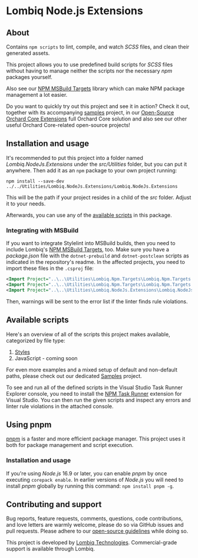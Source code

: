 # Lombiq Node.js Extensions



## About

Contains `npm scripts` to lint, compile, and watch *SCSS* files, and clean their generated assets.

This project allows you to use predefined build scripts for *SCSS* files without having to manage neither the scripts nor the necessary *npm* packages yourself.

Also see our [NPM MSBuild Targets](https://github.com/Lombiq/NPM-Targets) library which can make NPM package management a lot easier.

Do you want to quickly try out this project and see it in action? Check it out, together with its accompanying [samples](../Lombiq.NodeJs.Extensions.Samples) project, in our [Open-Source Orchard Core Extensions](https://github.com/Lombiq/Open-Source-Orchard-Core-Extensions) full Orchard Core solution and also see our other useful Orchard Core-related open-source projects!


## Installation and usage

It's recommended to put this project into a folder named _Lombiq.NodeJs.Extensions_ under the _src/Utilities_ folder, but you can put it anywhere. Then add it as an `npm` package to your own project running:

```
npm install --save-dev ../../Utilities/Lombiq.NodeJs.Extensions/Lombiq.NodeJs.Extensions
```
This will be the path if your project resides in a child of the *src* folder. Adjust it to your needs.

Afterwards, you can use any of the [available scripts](#available-scripts) in this package.


### Integrating with MSBuild

If you want to integrate Stylelint into MSBuild builds, then you need to include Lombiq's [NPM MSBuild Targets](https://github.com/Lombiq/NPM-Targets), too. Make sure you have a _package.json_ file with the `dotnet-prebuild` and `dotnet-postclean` scripts as indicated in the repository's readme. In the affected projects, you need to import these files in the `.csproj` file:

```xml
<Import Project="..\..\Utilities\Lombiq.Npm.Targets\Lombiq.Npm.Targets.props" />
<Import Project="..\..\Utilities\Lombiq.Npm.Targets\Lombiq.Npm.Targets.targets" />
<Import Project="..\..\Utilities\Lombiq.NodeJs.Extensions\Lombiq.NodeJs.Extensions\Lombiq.NodeJs.Extensions.targets"/>
```

Then, warnings will be sent to the error list if the linter finds rule violations.


## Available scripts

Here's an overview of all of the scripts this project makes available, categorized by file type:

1. [Styles](Docs/Styles.md)
2. JavaScript - coming soon

For even more examples and a mixed setup of default and non-default paths, please check out our dedicated [Samples](Lombiq.NodeJs.Extensions.Samples) project.

To see and run all of the defined scripts in the Visual Studio Task Runner Explorer console, you need to install the [NPM Task Runner](https://marketplace.visualstudio.com/items?itemName=MadsKristensen.NpmTaskRunner64) extension for Visual Studio. You can then run the given scripts and inspect any errors and linter rule violations in the attached console.


## Using pnpm

[pnpm](https://pnpm.io/) is a faster and more efficient package manager. This project uses it both for package management and script execution.

### Installation and usage

If you're using *Node.js* 16.9 or later, you can enable *pnpm* by once executing `corepack enable`. In earlier versions of *Node.js* you will need to install *pnpm* globally by running this command: `npm install pnpm -g`.


## Contributing and support

Bug reports, feature requests, comments, questions, code contributions, and love letters are warmly welcome, please do so via GitHub issues and pull requests. Please adhere to our [open-source guidelines](https://lombiq.com/open-source-guidelines) while doing so.

This project is developed by [Lombiq Technologies](https://lombiq.com/). Commercial-grade support is available through Lombiq.
